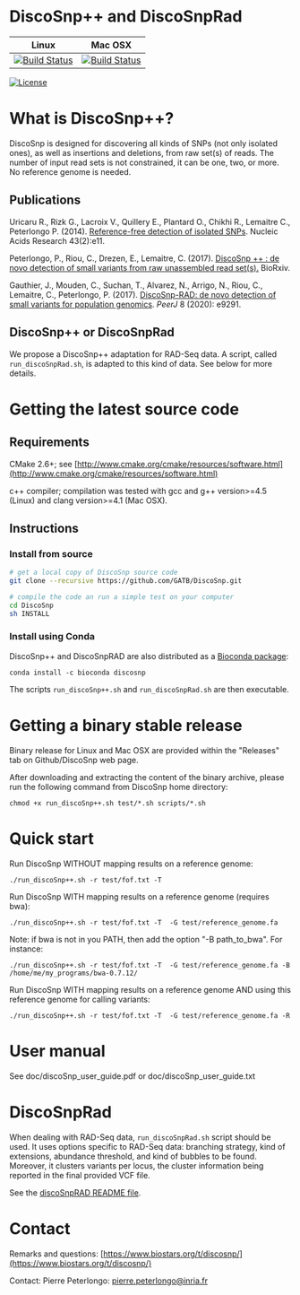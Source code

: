 # DiscoSnp++ and DiscoSnpRad


| **Linux** | **Mac OSX** |
|-----------|-------------|
[![Build Status](https://ci.inria.fr/gatb-core/view/DiscoSnp-gitlab/job/tool-discosnp-build-debian7-64bits-gcc-4.7-gitlab/badge/icon)](https://ci.inria.fr/gatb-core/view/DiscoSnp-gitlab/job/tool-discosnp-build-debian7-64bits-gcc-4.7-gitlab/) | [![Build Status](https://ci.inria.fr/gatb-core/view/DiscoSnp-gitlab/job/tool-discosnp-build-macos-10.9.5-gcc-4.2.1-gitlab/badge/icon)](https://ci.inria.fr/gatb-core/view/DiscoSnp-gitlab/job/tool-discosnp-build-macos-10.9.5-gcc-4.2.1-gitlab/)

[![License](http://img.shields.io/:license-affero-blue.svg)](http://www.gnu.org/licenses/agpl-3.0.en.html)

# What is DiscoSnp++?

DiscoSnp is designed for discovering all kinds of SNPs (not only isolated ones),  as well as insertions and deletions, from raw set(s) of reads. The number of input read sets is not constrained, it can be one, two, or more. No reference genome is needed.

## Publications

Uricaru R., Rizk G., Lacroix V., Quillery E., Plantard O., Chikhi R., Lemaitre C., Peterlongo P. (2014). [Reference-free detection of isolated SNPs](http://nar.oxfordjournals.org/content/43/2/e11). Nucleic Acids Research 43(2):e11.

Peterlongo, P., Riou, C., Drezen, E., Lemaitre, C. (2017). [DiscoSnp ++ : de novo detection of small variants from raw unassembled read set(s).](http://doi.org/https://doi.org/10.1101/209965) BioRxiv.

Gauthier, J., Mouden, C.,  Suchan, T., Alvarez, N., Arrigo, N., Riou, C., Lemaitre, C., Peterlongo, P. (2017). [DiscoSnp-RAD: de novo detection of small variants for population genomics](https://peerj.com/articles/9291/). *PeerJ* 8 (2020): e9291.

## DiscoSnp++ or DiscoSnpRad
We propose a DiscoSnp++ adaptation for RAD-Seq data. A script, called `run_discoSnpRad.sh`, is adapted to this kind of data. See below for more details.

# Getting the latest source code

## Requirements

CMake 2.6+; see [http://www.cmake.org/cmake/resources/software.html](http://www.cmake.org/cmake/resources/software.html)

c++ compiler; compilation was tested with gcc and g++ version>=4.5 (Linux) and clang version>=4.1 (Mac OSX).

## Instructions

### Install from source

```bash
# get a local copy of DiscoSnp source code
git clone --recursive https://github.com/GATB/DiscoSnp.git

# compile the code an run a simple test on your computer
cd DiscoSnp
sh INSTALL
```

### Install using Conda

DiscoSnp++ and DiscoSnpRAD are also distributed as a [Bioconda package](https://anaconda.org/bioconda/discosnp):

```
conda install -c bioconda discosnp
```

The scripts `run_discoSnp++.sh` and `run_discoSnpRad.sh` are then executable.

# Getting a binary stable release

Binary release for Linux and Mac OSX are provided within the "Releases" tab on Github/DiscoSnp web page.

After downloading and extracting the content of the binary archive, please run the following command from DiscoSnp home directory:

    chmod +x run_discoSnp++.sh test/*.sh scripts/*.sh

# Quick start

Run DiscoSnp WITHOUT mapping results on a reference genome:

    ./run_discoSnp++.sh -r test/fof.txt -T

Run DiscoSnp WITH mapping results on a reference genome (requires bwa):

    ./run_discoSnp++.sh -r test/fof.txt -T  -G test/reference_genome.fa

Note: if bwa is not in you PATH, then add the option "-B path_to_bwa". For instance:

    ./run_discoSnp++.sh -r test/fof.txt -T  -G test/reference_genome.fa -B /home/me/my_programs/bwa-0.7.12/

Run DiscoSnp WITH mapping results on a reference genome AND using this reference genome for calling variants:

    ./run_discoSnp++.sh -r test/fof.txt -T  -G test/reference_genome.fa -R

# User manual

See doc/discoSnp_user_guide.pdf or doc/discoSnp_user_guide.txt

# DiscoSnpRad
When dealing with RAD-Seq data,  `run_discoSnpRad.sh` script should be used. It uses options specific to RAD-Seq data: branching strategy, kind of extensions, abundance threshold, and kind of bubbles to be found. Moreover, it clusters variants per locus, the cluster information being reported in the final provided VCF file. 

See the [discoSnpRAD README file](https://github.com/GATB/DiscoSnp/tree/master/discoSnpRAD).

# Contact

Remarks and questions: [https://www.biostars.org/t/discosnp/](https://www.biostars.org/t/discosnp/)

Contact: Pierre Peterlongo: [pierre.peterlongo@inria.fr](mailto:pierre.peterlongo@inria.fr)
